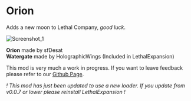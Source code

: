# Orion
Adds a new moon to Lethal Company, _good luck_.

![Screenshot_1](https://raw.githubusercontent.com/sfDesat/Orion/main/Screenshots/Screenshot%201.png "Screenshot%201")


**Orion** made by sfDesat  
**Watergate** made by HolographicWings (Included in LethalExpansion)

This mod is very much a work in progress. If you want to leave feedback please refer to our [Github Page](https://github.com/sfDesat/Orion).

_! This mod has just been updated to use a new loader. If you update from v0.0.7 or lower please reinstall LethalExpansion !_
